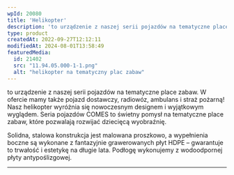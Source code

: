 ```yaml
---
wpId: 20080
title: 'Helikopter'
description: 'to urządzenie z naszej serii pojazdów na tematyczne place zabaw. W ofercie mamy także pojazd dostawczy, radiowóz, ambulans i straż pożarną! Nasz helikopter wyróżnia się nowoczesnym designem i wyjątkowym wyglądem. Seria pojazdów COMES to świetny pomysł na tematyczne place zabaw, które pozwalają rozwijać dziecięcą wyobraźnię. Solidna, stalowa konstrukcja jest malowana proszkowo, a wypełnienia boczne są ...'
type: product
createdAt: 2022-09-27T12:12:11
modifiedAt: 2024-08-01T13:58:49
featuredMedia:
  id: 21402
  src: "11.94.05.000-1-1.png"
  alt: "helikopter na tematyczny plac zabaw"
---
```



to urządzenie z naszej serii pojazdów na tematyczne place zabaw. W ofercie mamy także pojazd dostawczy, radiowóz, ambulans i straż pożarną! Nasz helikopter wyróżnia się nowoczesnym designem i wyjątkowym wyglądem. Seria pojazdów COMES to świetny pomysł na tematyczne place zabaw, które pozwalają rozwijać dziecięcą wyobraźnię.

Solidna, stalowa konstrukcja jest malowana proszkowo, a wypełnienia boczne są wykonane z fantazyjnie grawerowanych płyt HDPE – gwarantuje to trwałość i estetykę na długie lata. Podłogę wykonujemy z wodoodpornej płyty antypoślizgowej.

* * *